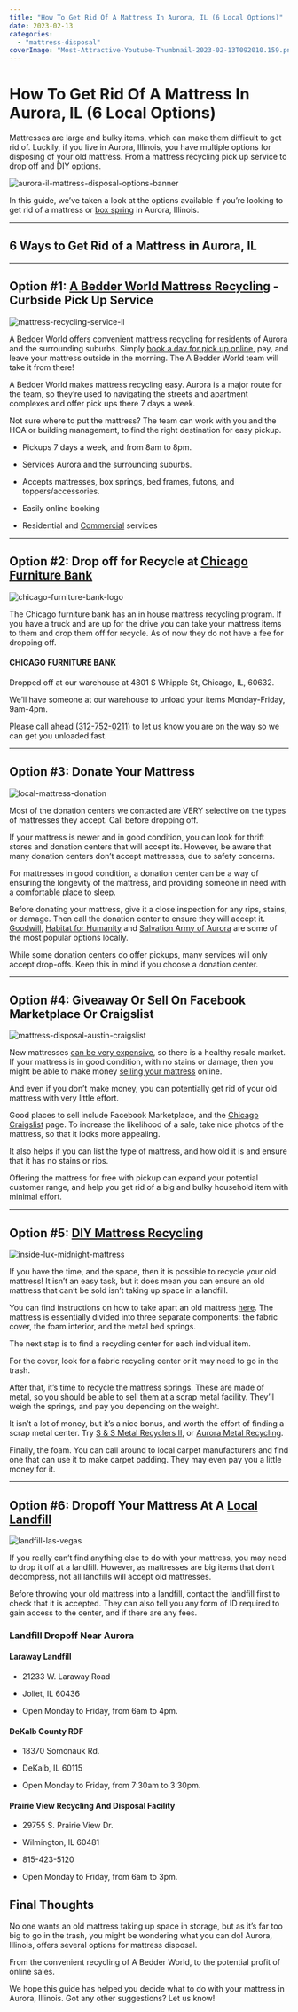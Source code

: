 ```yaml
---
title: "How To Get Rid Of A Mattress In Aurora, IL (6 Local Options)"
date: 2023-02-13
categories: 
  - "mattress-disposal"
coverImage: "Most-Attractive-Youtube-Thumbnail-2023-02-13T092010.159.png"
---
```


# How To Get Rid Of A Mattress In Aurora, IL (6 Local Options)

Mattresses are large and bulky items, which can make them difficult to get rid of. Luckily, if you live in Aurora, Illinois, you have multiple options for disposing of your old mattress. From a mattress recycling pick up service to drop off and DIY options.

![aurora-il-mattress-disposal-options-banner](images/Most-Attractive-Youtube-Thumbnail-2023-02-13T092010.159-1024x576.png)

In this guide, we’ve taken a look at the options available if you’re looking to get rid of a mattress or [box spring](https://www.abedderworld.com/how-to-get-rid-of-a-box-spring.html/) in Aurora, Illinois.

* * *

## 6 Ways to Get Rid of a Mattress in Aurora, IL

* * *

## Option #1: [A Bedder World Mattress Recycling](https://www.abedderworld.com/mattress-disposal-aurora-il/) - Curbside Pick Up Service

![mattress-recycling-service-il](images/Screen-Shot-2023-02-13-at-8.43.25-AM-1024x489.png)

A Bedder World offers convenient mattress recycling for residents of Aurora and the surrounding suburbs. Simply [book a day for pick up online](https://www.abedderworld.com/mattress-disposal-aurora-il/), pay, and leave your mattress outside in the morning. The A Bedder World team will take it from there! 

A Bedder World makes mattress recycling easy. Aurora is a major route for the team, so they’re used to navigating the streets and apartment complexes and offer pick ups there 7 days a week.

Not sure where to put the mattress? The team can work with you and the HOA or building management, to find the right destination for easy pickup.

- Pickups 7 days a week, and from 8am to 8pm.

- Services Aurora and the surrounding suburbs.

- Accepts mattresses, box springs, bed frames, futons, and toppers/accessories.

- Easily online booking

- Residential and [Commercial](https://www.abedderworld.com/commercial/) services

* * *

## Option #2: Drop off for Recycle at [Chicago Furniture Bank](https://www.chicagofurniturebank.org/)

![chicago-furniture-bank-logo](images/CFBPNGV2-1024x512.png)

The Chicago furniture bank has an in house mattress recycling program. If you have a truck and are up for the drive you can take your mattress items to them and drop them off for recycle. As of now they do not have a fee for dropping off.

#### CHICAGO FURNITURE BANK

Dropped off at our warehouse at 4801 S Whipple St, Chicago, IL, 60632.

We’ll have someone at our warehouse to unload your items Monday-Friday, 9am-4pm.

Please call ahead ([312-752-0211](https://www.chicagofurniturebank.org/312-752-0211)) to let us know you are on the way so we can get you unloaded fast.

* * *

## Option #3: Donate Your Mattress

![local-mattress-donation](images/Donate-Local-Red-243x300-1.png)

Most of the donation centers we contacted are VERY selective on the types of mattresses they accept. Call before dropping off.

If your mattress is newer and in good condition, you can look for thrift stores and donation centers that will accept its. However, be aware that many donation centers don’t accept mattresses, due to safety concerns. 

For mattresses in good condition, a donation center can be a way of ensuring the longevity of the mattress, and providing someone in need with a comfortable place to sleep.

Before donating your mattress, give it a close inspection for any rips, stains, or damage. Then call the donation center to ensure they will accept it. [Goodwill](https://www.abedderworld.com/does-goodwill-take-mattresses-4-alternative-options.html/), [Habitat for Humanity](https://www.habitat.org/il/montgomery/fox-valley-hfh) and [Salvation Army of Aurora](https://centralusa.salvationarmy.org/aurorail/) are some of the most popular options locally.

While some donation centers do offer pickups, many services will only accept drop-offs. Keep this in mind if you choose a donation center.

* * *

## Option #4: Giveaway Or Sell On Facebook Marketplace Or Craigslist

![mattress-disposal-austin-craigslist](images/Screen-Shot-2019-12-11-at-8.06.07-AM-edited.png)

New mattresses [can be very expensive](https://www.abedderworld.com/most-expensive-mattresses.html/), so there is a healthy resale market. If your mattress is in good condition, with no stains or damage, then you might be able to make money [selling your mattress](https://www.abedderworld.com/how-to-sell-used-mattresses.html/) online.

And even if you don’t make money, you can potentially get rid of your old mattress with very little effort.

Good places to sell include Facebook Marketplace, and the [Chicago Craigslist](https://chicago.craigslist.org/?postal=60502&search_distance=33) page. To increase the likelihood of a sale, take nice photos of the mattress, so that it looks more appealing.

It also helps if you can list the type of mattress, and how old it is and ensure that it has no stains or rips.

Offering the mattress for free with pickup can expand your potential customer range, and help you get rid of a big and bulky household item with minimal effort.

* * *

## Option #5: [DIY Mattress Recycling](https://www.abedderworld.com/how-to-recycle-a-mattress/)

![inside-lux-midnight-mattress](images/IMG_3264-768x1024.jpeg)

If you have the time, and the space, then it is possible to recycle your old mattress! It isn’t an easy task, but it does mean you can ensure an old mattress that can’t be sold isn’t taking up space in a landfill.

You can find instructions on how to take apart an old mattress [here](https://www.abedderworld.com/how-to-recycle-a-mattress/). The mattress is essentially divided into three separate components: the fabric cover, the foam interior, and the metal bed springs. 

The next step is to find a recycling center for each individual item.

For the cover, look for a fabric recycling center or it may need to go in the trash.

After that, it’s time to recycle the mattress springs. These are made of metal, so you should be able to sell them at a scrap metal facility. They’ll weigh the springs, and pay you depending on the weight.

It isn’t a lot of money, but it’s a nice bonus, and worth the effort of finding a scrap metal center. Try [S & S Metal Recyclers II](https://www.ssmetalrecyclers2.com/), or [Aurora Metal Recycling](https://www.aurorametal.com/).

Finally, the foam. You can call around to local carpet manufacturers and find one that can use it to make carpet padding. They may even pay you a little money for it.

* * *

## Option #6: Dropoff Your Mattress At A [Local Landfill](https://www2.illinois.gov/epa/topics/waste-management/landfills/Pages/landfill-locations.aspx)

![landfill-las-vegas](images/WE_WastePile.jpeg)

If you really can’t find anything else to do with your mattress, you may need to drop it off at a landfill. However, as mattresses are big items that don’t decompress, not all landfills will accept old mattresses.

Before throwing your old mattress into a landfill, contact the landfill first to check that it is accepted. They can also tell you any form of ID required to gain access to the center, and if there are any fees. 

### **Landfill Dropoff Near Aurora**

#### **Laraway Landfill**

- 21233 W. Laraway Road

- Joliet, IL 60436

- Open Monday to Friday, from 6am to 4pm.

#### **DeKalb County RDF**

- 18370 Somonauk Rd.

- DeKalb, IL 60115

- Open Monday to Friday, from 7:30am to 3:30pm.

#### **Prairie View Recycling And Disposal Facility**

- 29755 S. Prairie View Dr.

- Wilmington, IL 60481

- 815-423-5120

- Open Monday to Friday, from 6am to 3pm.

## **Final Thoughts**

No one wants an old mattress taking up space in storage, but as it’s far too big to go in the trash, you might be wondering what you can do! Aurora, Illinois, offers several options for mattress disposal.

From the convenient recycling of A Bedder World, to the potential profit of online sales.

We hope this guide has helped you decide what to do with your mattress in Aurora, Illinois. Got any other suggestions? Let us know!

